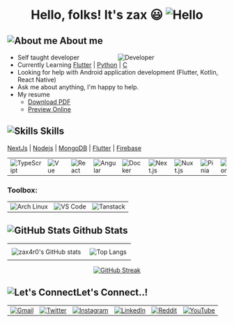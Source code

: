 <h1 align="center"><b>Hello, folks! It's zax 😃</b> <img src="https://media.giphy.com/media/hvRJCLFzcasrR4ia7z/giphy.gif" width="35" title="Hello"></h1>

## <picture><img src="https://media.giphy.com/media/RqXiytZsYiwniqQc4b/giphy.gif" width="38" title="About me"></picture> **About me**

<picture> <img align="right" src="https://media.giphy.com/media/E3cAxPU82HUZrZ2nGG/giphy.gif" width="250px" title="Developer"></picture>

- Self taught developer
- Currently Learning [Flutter](https://flutter.dev/) | [Python](https://www.python.org/) | [C](https://www.learn-c.org/)
- Looking for help with Android application development (Flutter, Kotlin, React Native)
- Ask me about anything, I'm happy to help.
- My resume
  - [Download PDF](https://drive.google.com/file/d/1EXqZGYm2tcFH8la4ADOhlYIO-FTqsGnI/view?usp=sharing)
  - [Preview Online](https://gist.github.com/zax4r0/72e880ce601e7895db402eef377934db)

## <img src="https://media2.giphy.com/media/QssGEmpkyEOhBCb7e1/giphy.gif?cid=ecf05e47a0n3gi1bfqntqmob8g9aid1oyj2wr3ds3mg700bl&rid=giphy.gif" width="25" title="Skills"><b> Skills</b>

[NextJs](https://nextjs.org/) |
[Nodejs](https://nodejs.org/) |
[MongoDB](https://www.mongodb.com/) |
[Flutter](https://flutter.dev/) |
[Firebase](https://firebase.google.com/)

<table>
  <tr>
    <td><img title="TypeScript" src="https://cdn.iconscout.com/icon/free/png-512/free-typescript-1174965.png?f=webp&w=256" width="50" alt="TypeScript"></td>
    <td><img title="Vue" src="https://img.icons8.com/?size=256&id=rY6agKizO9eb&format=png" width="50" alt="Vue"></td>
    <td><img title="JavaScript" src="https://raw.githubusercontent.com/github/explore/80688e429a7d4ef2fca1e82350fe8e3517d3494d/topics/javascript/javascript.png" width="50" alt="JavaScript"></td>
    <td><img title="React" src="https://cdn.freebiesupply.com/logos/large/2x/react-1-logo-png-transparent.png" width="50" alt="React"></td>
    <td><img title="Angular" src="https://upload.wikimedia.org/wikipedia/commons/thumb/c/cf/Angular_full_color_logo.svg/2048px-Angular_full_color_logo.svg.png" width="50" alt="Angular"></td>
    <td><img title="Docker" src="https://img.icons8.com/?size=256&id=cdYUlRaag9G9&format=png" width="50" alt="Docker"></td>
    <td><img title="Next.js" src="https://img.icons8.com/?size=256&id=MWiBjkuHeMVq&format=png" width="50" alt="Next.js"></td>
    <td><img title="Nuxt.js" src="https://img.icons8.com/?size=256&id=nvrsJYs7j9Vb&format=png" width="50" alt="Nuxt.js"></td>
    <td><img title="Pinia" src="https://pinia.vuejs.org/logo.svg" width="40" alt="Pinia"></td>
    <td><img title="Python" src="https://img.icons8.com/?size=256&id=13441&format=png" width="50" alt="Python"></td>
    <td><img title="Tanstack" src="https://avatars.githubusercontent.com/u/72518640?s=200&v=4" width="50" alt="Tanstack"></td>
    <td><img title="Flutter" src="https://docs.flutter.dev/assets/images/branding/flutter/logo+text/horizontal/default.svg" width="120" alt="Flutter"></td>
  </tr>
</table>

<h3>Toolbox:</h3>

<table>
  <tr>
    <td><img title="Arch Linux" src="https://avatars.githubusercontent.com/u/4673648?s=200&v=4" width="50" alt="Arch Linux"></td>
    <td><img title="VS Code" src="https://img.icons8.com/?size=256&id=0OQR1FYCuA9f&format=png" width="60" alt="VS Code"></td>
    <td><img title="Tanstack" src="https://avatars.githubusercontent.com/u/72518640?s=200&v=4" width="60" alt="Tanstack"></td>
  </tr>
</table>

## <img src="https://media.giphy.com/media/cj87CxfRtrUifF3Ryk/giphy.gif" width="35" title="GitHub Stats"><b> Github Stats </b>

<div align="center">
<table>
  <tr>
    <td align="center" style="padding: 10px;">
      <img title="GitHub Stats" src="https://github-readme-stats-eosin-eight-55.vercel.app/api/?username=zax4r0&theme=highcontrast&count_private=true&include_all_commits=true&show_icons=true&show=reviews,discussions_started,discussions_answered,prs_merged,prs_merged_percentage&rank_icon=percentile&border_color=2e4058&title_color=fff&icon_color=79ff97&text_color=9f9f9f&bg_color=151515" alt="zax4r0's GitHub stats">
    </td>
    <td align="center" style="padding: 10px;">
      <img title="Top Languages" src="https://github-readme-stats-eosin-eight-55.vercel.app/api/top-langs/?username=zax4r0&layout=donut&theme=highcontrast&langs_private=true&include_all_commits=true&hide=css&size_weight=0.5&count_weight=0.5&langs_count=8&title_color=fff&icon_color=79ff97&text_color=9f9f9f&bg_color=151515" alt="Top Langs">
    </td>
  </tr>
</table>

[![GitHub Streak](https://github-readme-streak-stats-five-wheat.vercel.app?user=zax4r0&exclude_days=Sun%2CSat)](https://git.io/streak-stats)
</div>

## <img src="https://media.giphy.com/media/ZkoseoSVGIBmXTnWq8/giphy.gif" width="80" title="Let's Connect"><b>Let's Connect..!</b>

<div align="center">
<table>
  <tr>
    <td><a href="mailto:zax4r0@gmail.com"><img width="40" title="Gmail" src="https://img.icons8.com/?size=256&id=P7UIlhbpWzZm&format=png" alt="Gmail"></a></td>
    <td><a href="https://twitter.com/zax4r0"><img width="50" title="Twitter" src="https://cdn.iconscout.com/icon/free/png-512/free-twitter-x-9581782-7740647.png?f=webp&w=256" alt="Twitter"></a></td>
    <td><a href="https://www.instagram.com/zax4r0/"><img width="40" title="Instagram" src="https://img.icons8.com/?size=256&id=ZRiAFreol5mE&format=png" alt="Instagram"></a></td>
    <td><a href="https://www.linkedin.com/in/vishwashegde4"><img width="40" title="LinkedIn" src="https://img.icons8.com/?size=256&id=13930&format=png" alt="LinkedIn"></a></td>
    <td><a href="https://www.reddit.com/user/zax4r0"><img width="40" title="Reddit" src="https://img.icons8.com/?size=256&id=kshUdu5u4FCX&format=png" alt="Reddit"></a></td>
    <td><a href="https://www.youtube.com/channel/UC30sAkZbgtshKrKOAEvBwDw"><img width="40" title="YouTube" src="https://img.icons8.com/?size=256&id=3lD0uoEr2qZa&format=png" alt="YouTube"></a></td>
  </tr>
</table>
</div>
